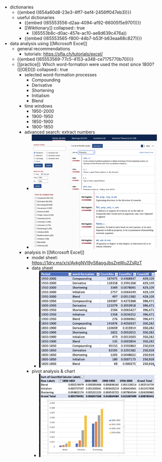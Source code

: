- dictionaries
	- {{embed ((654a60d8-23e3-4ff7-bef4-2456ff047eb3))}}
	- useful dictionaries
		- {{embed ((65553556-d2aa-4094-af92-66005f5e9701))}}
		- [[Wiktionary]]
		  collapsed:: true
			- ((65553b8c-d0ac-457e-ac10-ae8d639c476a))
		- {{embed ((65553565-f800-44b7-b53f-b63eaa68c827))}}
- data analysis using [[Microsoft Excel]]
	- general recommendations
		- tutorials: https://sfla.ch/tutorials/excel/
	- {{embed ((65553569-77c5-4153-a348-ce7175770b70))}}
	- [[practice]]: Which word-formation were used the most since 1800? ([[OED]])
	  collapsed:: true
		- selected word-formation processes
			- Compounding
			- Derivative
			- Shortening
			- Initialism
			- Blend
		- time windows
			- 1950-2000
			- 1900-1950
			- 1850-1900
			- 1800-1850
		- advanced search: extract numbers
			- ![image.png](../assets/image_1700783502820_0.png)
			- ![image.png](../assets/image_1700785802465_0.png)
		- analysis in [[Microsoft Excel]]
			- model sheet: https://1drv.ms/x/s!AvkgNVl9yS6aogJbsZreWu2ZsRzT
			- data sheet
				- ![image.png](../assets/image_1700785841749_0.png)
			- pivot analysis & chart
				- ![image.png](../assets/image_1700785906308_0.png)